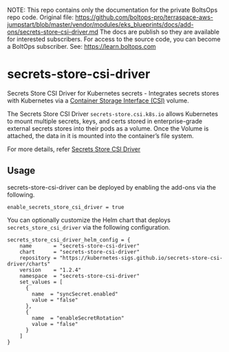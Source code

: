 <!-- note marker start -->
NOTE: This repo contains only the documentation for the private BoltsOps repo code.
Original file: https://github.com/boltops-pro/terraspace-aws-jumpstart/blob/master/vendor/modules/eks_blueprints/docs/add-ons/secrets-store-csi-driver.md
The docs are publish so they are available for interested subscribers.
For access to the source code, you can become a BoltOps subscriber.
See: https://learn.boltops.com

<!-- note marker end -->

# secrets-store-csi-driver

Secrets Store CSI Driver for Kubernetes secrets - Integrates secrets stores with Kubernetes via a [Container Storage Interface (CSI)](https://kubernetes-csi.github.io/docs/) volume.

The Secrets Store CSI Driver `secrets-store.csi.k8s.io` allows Kubernetes to mount multiple secrets, keys, and certs stored in enterprise-grade external secrets stores into their pods as a volume. Once the Volume is attached, the data in it is mounted into the container’s file system.

For more details, refer [Secrets Store CSI Driver](https://secrets-store-csi-driver.sigs.k8s.io/)

## Usage

secrets-store-csi-driver can be deployed by enabling the add-ons via the following.

```hcl
enable_secrets_store_csi_driver = true
```

You can optionally customize the Helm chart that deploys `secrets_store_csi_driver` via the following configuration.

```hcl
secrets_store_csi_driver_helm_config = {
    name       = "secrets-store-csi-driver"
    chart      = "secrets-store-csi-driver"
    repository = "https://kubernetes-sigs.github.io/secrets-store-csi-driver/charts"
    version    = "1.2.4"
    namespace  = "secrets-store-csi-driver"
    set_values = [
      {
        name  = "syncSecret.enabled"
        value = "false"
      },
      {
        name  = "enableSecretRotation"
        value = "false"
      }
    ]
}
```
